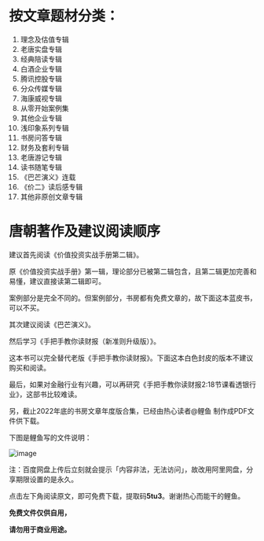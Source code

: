 # 按文章题材分类：

1. 理念及估值专辑
2. 老唐实盘专辑 
3. 经典陪读专辑
4. 白酒企业专辑
5. 腾讯控股专辑
6. 分众传媒专辑
7. 海康威视专辑
8. 从零开始案例集
9. 其他企业专辑
10. 浅印象系列专辑
11. 书房问答专辑
12. 财务及套利专辑
13. 老唐游记专辑
14. 读书随笔专辑
15. 《巴芒演义》连载
16. 《价二》读后感专辑
17. 其他非原创文章专辑


# 唐朝著作及建议阅读顺序

建议首先阅读《价值投资实战手册第二辑》。

原《价值投资实战手册》第一辑，理论部分已被第二辑包含，且第二辑更加完善和易懂，建议直接读第二辑即可。

案例部分是完全不同的。但案例部分，书房都有免费文章的，故下面这本蓝皮书，可以不买。

其次建议阅读《巴芒演义》。

然后学习《手把手教你读财报（新准则升级版）》。

这本书可以完全替代老版《手把手教你读财报》。下面这本白色封皮的版本不建议购买和阅读。

最后，如果对金融行业有兴趣，可以再研究《手把手教你读财报2:18节课看透银行业》，这部书比较难读。

另，截止2022年底的书房文章年度版合集，已经由热心读者@鲤鱼 制作成PDF文件供下载。

下图是鲤鱼写的文件说明：

![image](https://github.com/fengyumozhu/tsf/assets/6201828/cbbfc843-17d7-4841-8616-11573e210459)

注：百度网盘上传后立刻就会提示「内容非法，无法访问」，故改用阿里网盘，分享期限设置的是永久。

点击左下角阅读原文，即可免费下载，提取码**5tu3**。谢谢热心而能干的鲤鱼。

**免费文件仅供自用，**

**请勿用于商业用途。**
